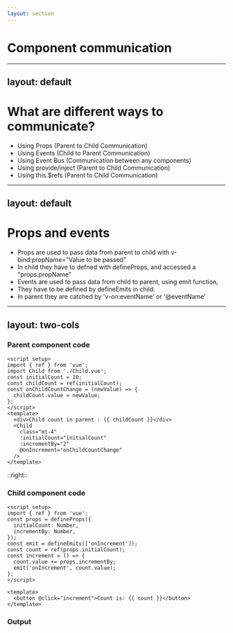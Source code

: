 ```yaml
---
layout: section
---
```

# Component communication
---
layout: default
---

# What are different ways to communicate?
- Using Props (Parent to Child Communication)
- Using Events (Child to Parent Communication)
- Using Event Bus (Communication between any components)
- Using provide/inject (Parent to Child Communication)
- Using this.$refs (Parent to Child Communication)

---
layout: default
---

# Props and events
- Props are used to pass data from parent to child with v-bind:propName="Value to be passed"
- In child they have to defned with defineProps, and accessed a "props.propName"
- Events are used to pass data from child to parent, using emit function, 
- They have to be defined by defineEmits in child.
- In parent they are catched by 'v-on:eventName' or '@eventName'


---
layout: two-cols
---

### Parent component code
```vue
<script setup>
import { ref } from 'vue';
import Child from './Child.vue';
const initialCount = 10;
const childCount = ref(initialCount);
const onChildCountChange = (newValue) => {
  childCount.value = newValue;
};
</script>
<template>
  <div>Child count in parent : {{ childCount }}</div>
  <Child
    class="mt-4"
    :initialCount="initialCount"
    :incrementBy="2"
    @onIncrement="onChildCountChange"
  />
</template>
```

::right::

### Child component code
```vue
<script setup>
import { ref } from 'vue';
const props = defineProps({
  initialCount: Number,
  incrementBy: Number,
});
const emit = defineEmits(['onIncrement']);
const count = ref(props.initialCount);
const increment = () => {
  count.value += props.incrementBy;
  emit('onIncrement', count.value);
};
</script>

<template>
  <button @click="increment">Count is: {{ count }}</button>
</template>
```

### Output

<div class="bg-white p-2 text-black">
  <ComponentCommunication />
</div>

